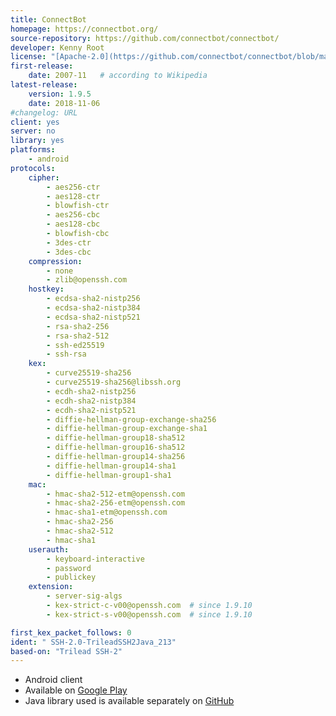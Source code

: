 ```yaml
---
title: ConnectBot
homepage: https://connectbot.org/
source-repository: https://github.com/connectbot/connectbot/
developer: Kenny Root
license: "[Apache-2.0](https://github.com/connectbot/connectbot/blob/master/LICENSE)"
first-release:
    date: 2007-11   # according to Wikipedia
latest-release:
    version: 1.9.5
    date: 2018-11-06
#changelog: URL
client: yes
server: no
library: yes
platforms:
    - android
protocols:
    cipher:
        - aes256-ctr
        - aes128-ctr
        - blowfish-ctr
        - aes256-cbc
        - aes128-cbc
        - blowfish-cbc
        - 3des-ctr
        - 3des-cbc
    compression:
        - none
        - zlib@openssh.com
    hostkey:
        - ecdsa-sha2-nistp256
        - ecdsa-sha2-nistp384
        - ecdsa-sha2-nistp521
        - rsa-sha2-256
        - rsa-sha2-512
        - ssh-ed25519
        - ssh-rsa
    kex:
        - curve25519-sha256
        - curve25519-sha256@libssh.org
        - ecdh-sha2-nistp256
        - ecdh-sha2-nistp384
        - ecdh-sha2-nistp521
        - diffie-hellman-group-exchange-sha256
        - diffie-hellman-group-exchange-sha1
        - diffie-hellman-group18-sha512
        - diffie-hellman-group16-sha512
        - diffie-hellman-group14-sha256
        - diffie-hellman-group14-sha1
        - diffie-hellman-group1-sha1
    mac:
        - hmac-sha2-512-etm@openssh.com
        - hmac-sha2-256-etm@openssh.com
        - hmac-sha1-etm@openssh.com
        - hmac-sha2-256
        - hmac-sha2-512
        - hmac-sha1
    userauth:
        - keyboard-interactive
        - password
        - publickey
    extension:
        - server-sig-algs
        - kex-strict-c-v00@openssh.com  # since 1.9.10
        - kex-strict-s-v00@openssh.com  # since 1.9.10

first_kex_packet_follows: 0
ident: " SSH-2.0-TrileadSSH2Java_213"
based-on: "Trilead SSH-2"
---
```

* Android client
* Available on [Google Play](https://play.google.com/store/apps/details?id=org.connectbot)
* Java library used is available separately on [GitHub](https://github.com/connectbot/sshlib)
